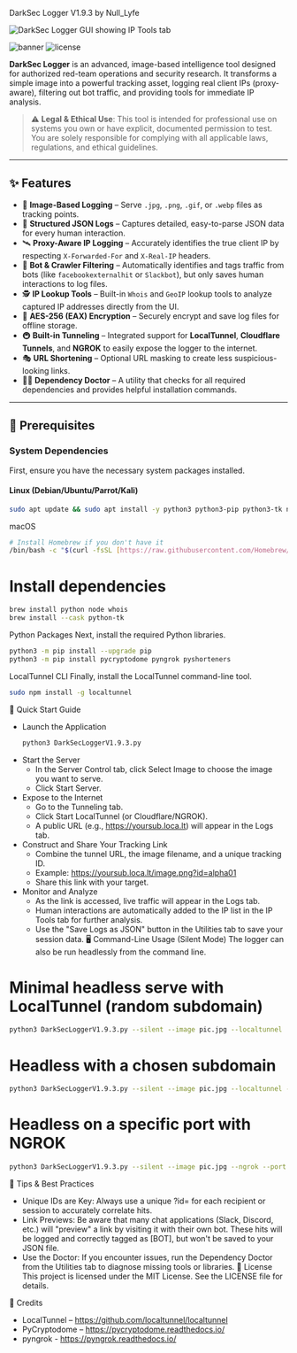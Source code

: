 DarkSec Logger V1.9.3 by Null_Lyfe


![DarkSec Logger GUI showing IP Tools tab](https://github.com/user-attachments/assets/0e11835b-897b-42ff-ac89-f8113fb9e6af)

![banner](https://img.shields.io/badge/DarkSec%20Logger-v1.9.3-00B050?style=for-the-badge&logo=matrix)
![license](https://img.shields.io/badge/License-MIT-black?style=for-the-badge)

**DarkSec Logger** is an advanced, image-based intelligence tool designed for authorized red-team operations and security research. It transforms a simple image into a powerful tracking asset, logging real client IPs (proxy-aware), filtering out bot traffic, and providing tools for immediate IP analysis.

> ⚠️ **Legal & Ethical Use**: This tool is intended for professional use on systems you own or have explicit, documented permission to test. You are solely responsible for complying with all applicable laws, regulations, and ethical guidelines.

---

## ✨ Features

- 🎯 **Image-Based Logging** – Serve `.jpg`, `.png`, `.gif`, or `.webp` files as tracking points.
- 💾 **Structured JSON Logs** – Captures detailed, easy-to-parse JSON data for every human interaction.
- 🛰️ **Proxy-Aware IP Logging** – Accurately identifies the true client IP by respecting `X-Forwarded-For` and `X-Real-IP` headers.
- 🤖 **Bot & Crawler Filtering** – Automatically identifies and tags traffic from bots (like `facebookexternalhit` or `Slackbot`), but only saves human interactions to log files.
- 🕵️ **IP Lookup Tools** – Built-in `Whois` and `GeoIP` lookup tools to analyze captured IP addresses directly from the UI.
- 🔐 **AES-256 (EAX) Encryption** – Securely encrypt and save log files for offline storage.
- 🚇 **Built-in Tunneling** – Integrated support for **LocalTunnel**, **Cloudflare Tunnels**, and **NGROK** to easily expose the logger to the internet.
- 🎭 **URL Shortening** – Optional URL masking to create less suspicious-looking links.
- 🧑‍⚕️ **Dependency Doctor** – A utility that checks for all required dependencies and provides helpful installation commands.

---

## 🧰 Prerequisites

### System Dependencies
First, ensure you have the necessary system packages installed.

#### Linux (Debian/Ubuntu/Parrot/Kali)
```bash
sudo apt update && sudo apt install -y python3 python3-pip python3-tk nodejs npm whois curl
```
macOS
```bash
# Install Homebrew if you don't have it
/bin/bash -c "$(curl -fsSL [https://raw.githubusercontent.com/Homebrew/install/HEAD/install.sh](https://raw.githubusercontent.com/Homebrew/install/HEAD/install.sh))"
```
# Install dependencies
```bash
brew install python node whois
brew install --cask python-tk
```
Python Packages
Next, install the required Python libraries.
```bash
python3 -m pip install --upgrade pip
python3 -m pip install pycryptodome pyngrok pyshorteners
```

LocalTunnel CLI
Finally, install the LocalTunnel command-line tool.
```bash
sudo npm install -g localtunnel
```

🚀 Quick Start Guide
 * Launch the Application
   ```bash
   python3 DarkSecLoggerV1.9.3.py
   ```
 * Start the Server
   * In the Server Control tab, click Select Image to choose the image you want to serve.
   * Click Start Server.
 * Expose to the Internet
   * Go to the Tunneling tab.
   * Click Start LocalTunnel (or Cloudflare/NGROK).
   * A public URL (e.g., https://yoursub.loca.lt) will appear in the Logs tab.
 * Construct and Share Your Tracking Link
   * Combine the tunnel URL, the image filename, and a unique tracking ID.
   * Example: https://yoursub.loca.lt/image.png?id=alpha01
   * Share this link with your target.
 * Monitor and Analyze
   * As the link is accessed, live traffic will appear in the Logs tab.
   * Human interactions are automatically added to the IP list in the IP Tools tab for further analysis.
   * Use the "Save Logs as JSON" button in the Utilities tab to save your session data.
🖥️ Command-Line Usage (Silent Mode)
The logger can also be run headlessly from the command line.
# Minimal headless serve with LocalTunnel (random subdomain)
```bash
python3 DarkSecLoggerV1.9.3.py --silent --image pic.jpg --localtunnel
```

# Headless with a chosen subdomain
```bash
python3 DarkSecLoggerV1.9.3.py --silent --image pic.jpg --localtunnel --subdomain mylink
```

# Headless on a specific port with NGROK
```bash
python3 DarkSecLoggerV1.9.3.py --silent --image pic.jpg --ngrok --port 8080
```
🧩 Tips & Best Practices
 * Unique IDs are Key: Always use a unique ?id= for each recipient or session to accurately correlate hits.
 * Link Previews: Be aware that many chat applications (Slack, Discord, etc.) will "preview" a link by visiting it with their own bot. These hits will be logged and correctly tagged as [BOT], but won't be saved to your JSON file.
 * Use the Doctor: If you encounter issues, run the Dependency Doctor from the Utilities tab to diagnose missing tools or libraries.
📜 License
This project is licensed under the MIT License. See the LICENSE file for details.

🙌 Credits
 * LocalTunnel – https://github.com/localtunnel/localtunnel
 * PyCryptodome – https://pycryptodome.readthedocs.io/
 * pyngrok - https://pyngrok.readthedocs.io/



